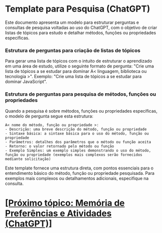 # Template para Pesquisa (ChatGPT)

Este documento apresenta um modelo para estruturar perguntas e consultas de pesquisa voltadas ao uso do ChatGPT, com o objetivo de criar listas de tópicos para estudo e detalhar métodos, funções ou propriedades específicas.

### Estrutura de perguntas para criação de listas de tópicos

Para gerar uma lista de tópicos com o intuito de estruturar o aprendizado em uma área de estudo, utilize o seguinte formato de pergunta: "Crie uma lista de tópicos a se estudar para dominar A< linguagem, biblioteca ou tecnologia >". Exemplo: "Crie uma lista de tópicos a se estudar para dominar JavaScript".

### Estrutura de perguntas para pesquisa de métodos, funções ou propriedades

Quando a pesquisa é sobre métodos, funções ou propriedades específicas, o modelo de pergunta segue esta estrutura:

```plaintext
A< nome do método, função ou propriedade >:
- Descrição: uma breve descrição do método, função ou propriedade
- Sintaxe básica: a sintaxe básica para o uso do método, função ou propriedade
- Parâmetros: detalhes dos parâmetros que o método ou função aceita
- Retorno: o valor retornado pelo método ou função
- Exemplo Simples: um exemplo simples demonstrando o uso do método, função ou propriedade (exemplos mais complexos serão fornecidos mediante solicitação)
```

Este template fornece uma estrutura direta, com pontos essenciais para o entendimento básico do método, função ou propriedade pesquisada. Para exemplos mais complexos ou detalhamentos adicionais, especifique na consulta.

# [[Próximo tópico: Memória de Preferências e Atividades (ChatGPT)]](./14-memoria-preferencias-atividades.md)